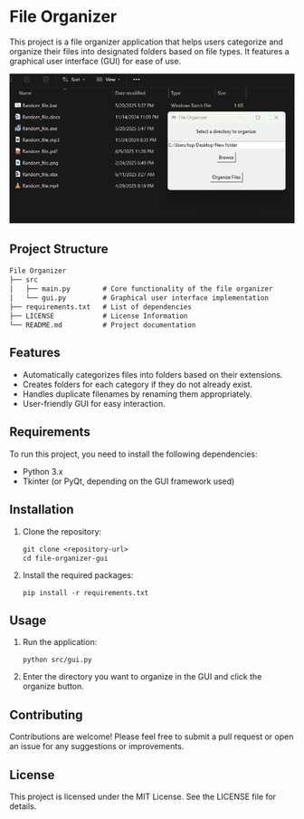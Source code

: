 # File Organizer

This project is a file organizer application that helps users categorize and organize their files into designated folders based on file types. It features a graphical user interface (GUI) for ease of use.

![Usage GIF](Organizer.gif)


## Project Structure

```
File Organizer
├── src
│   ├── main.py        # Core functionality of the file organizer
│   └── gui.py         # Graphical user interface implementation
├── requirements.txt   # List of dependencies
├── LICENSE            # License Information                   
└── README.md          # Project documentation
```

## Features

- Automatically categorizes files into folders based on their extensions.
- Creates folders for each category if they do not already exist.
- Handles duplicate filenames by renaming them appropriately.
- User-friendly GUI for easy interaction.

## Requirements

To run this project, you need to install the following dependencies:

- Python 3.x
- Tkinter (or PyQt, depending on the GUI framework used)

## Installation

1. Clone the repository:
   ```
   git clone <repository-url>
   cd file-organizer-gui
   ```

2. Install the required packages:
   ```
   pip install -r requirements.txt
   ```

## Usage

1. Run the application:
   ```
   python src/gui.py
   ```

2. Enter the directory you want to organize in the GUI and click the organize button.

## Contributing

Contributions are welcome! Please feel free to submit a pull request or open an issue for any suggestions or improvements.

## License

This project is licensed under the MIT License. See the LICENSE file for details.
